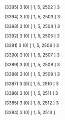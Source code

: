 (3395) 3 (0) [ 1, 5, 2502 ] 3 


(3394) 3 (0) [ 1, 5, 2503 ] 3 


(3393) 3 (0) [ 1, 5, 2504 ] 3 


(3392) 3 (0) [ 1, 5, 2505 ] 3 


(3391) 3 (0) [ 1, 5, 2506 ] 3 


(3390) 3 (0) [ 1, 5, 2507 ] 3 


(3389) 3 (0) [ 1, 5, 2508 ] 3 


(3388) 3 (0) [ 1, 5, 2509 ] 3 


(3387) 3 (0) [ 1, 5, 2510 ] 3 


(3386) 3 (0) [ 1, 5, 2511 ] 3 


(3385) 3 (0) [ 1, 5, 2512 ] 3 


(3384) 3 (0) [ 1, 5, 2513 ]  

